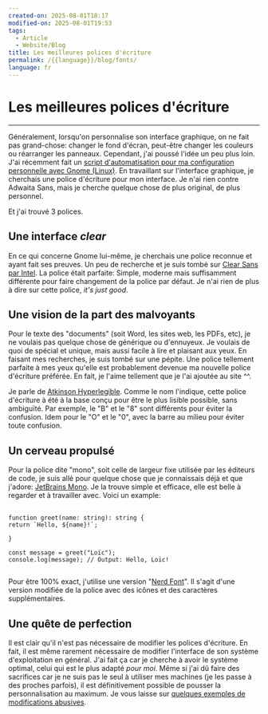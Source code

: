 ```yaml
---
created-on: 2025-08-01T18:17
modified-on: 2025-08-01T19:53
tags:
  - Article
  - Website/Blog
title: Les meilleures polices d'écriture
permalink: /{{language}}/blog/fonts/
language: fr
---
```

# Les meilleures polices d'écriture
---
<p></p>

Généralement, lorsqu'on personnalise son interface graphique, on ne fait pas grand-chose: changer le fond d'écran, peut-être changer les couleurs ou réarranger les panneaux. Cependant, j'ai poussé l'idée un peu plus loin. J'ai récemment fait un [script d'automatisation pour ma configuration personnelle avec Gnome (Linux)]("/{{language}}/projects/dotfiles/"). En travaillant sur l'interface graphique, je cherchais une police d'écriture pour mon interface. Je n'ai rien contre Adwaita Sans, mais je cherche quelque chose de plus original, de plus personnel.

Et j'ai trouvé 3 polices.

## Une interface *clear*
En ce qui concerne Gnome lui-même, je cherchais une police reconnue et ayant fait ses preuves. Un peu de recherche et je suis tombé sur [Clear Sans par Intel](https://www.1001fonts.com/clear-sans-font.html). La police était parfaite: Simple, moderne mais suffisamment différente pour faire changement de la police par défaut. Je n'ai rien de plus à dire sur cette police, *it's just good*.

## Une vision de la part des malvoyants
Pour le texte des "documents" (soit Word, les sites web, les PDFs, etc), je ne voulais pas quelque chose de générique ou d'ennuyeux. Je voulais de quoi de spécial et unique, mais aussi facile à lire et plaisant aux yeux. En faisant mes recherches, je suis tombé sur une pépite. Une police tellement parfaite à mes yeux qu'elle est probablement devenue ma nouvelle police d'écriture préférée. En fait, je l'aime tellement que je l'ai ajoutée au site ^^.

Je parle de [Atkinson Hyperlegible](https://www.brailleinstitute.org/freefont/). Comme le nom l'indique, cette police d'écriture à été à la base conçu pour être le plus lisible possible, sans ambiguïté. Par exemple, le "B" et le "8" sont différents pour éviter la confusion. Idem pour le "O" et le "0", avec la barre au milieu pour éviter toute confusion.

## Un cerveau propulsé
Pour la police dite "mono", soit celle de largeur fixe utilisée par les éditeurs de code, je suis allé pour quelque chose que je connaissais déjà et que j'adore: [JetBrains Mono](https://www.jetbrains.com/lp/mono/). Je la trouve simple et efficace, elle est belle à regarder et à travailler avec. Voici un example:
  
<pre class="code-snippet">
    <code>
<span class="purple">function</span> <span class="blue">greet</span>(<span class="red">name</span>: <span class="purple">string</span>): <span class="purple">string</span> {
<span class="purple">return</span> <span class="green">`Hello, <span class="grey">${</span><span class="red">name</span><span class="grey">}</span>!`</span><span class="grey">;</span>

}

<span class="purple">const</span> message = <span class="blue">greet</span>(<span class="green">"Loïc"</span>);
<span class="red">console</span>.<span class="blue">log</span>(message); <span class="grey">// Output: Hello, Loïc!</span>
    </code>
</pre>

Pour être 100% exact, j'utilise une version "[Nerd Font](https://www.nerdfonts.com/)". Il s'agit d'une version modifiée de la police avec des icônes et des caractères supplémentaires.

## Une quête de perfection
Il est clair qu'il n'est pas nécessaire de modifier les polices d'écriture. En fait, il est même rarement nécessaire de modifier l'interface de son système d'exploitation en général. J'ai fait ça car je cherche à avoir le système optimal, celui qui est le plus adapté *pour moi*. Même si j'ai dû faire des sacrifices car je ne suis pas le seul à utiliser mes machines (je les passe à des proches parfois), il est définitivement possible de pousser la personnalisation au maximum. Je vous laisse sur [quelques exemples de modifications abusives](https://www.reddit.com/r/unixporn/).